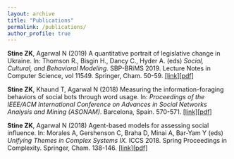 ```yaml
---
layout: archive
title: "Publications"
permalink: /publications/
author_profile: true
---
```

**Stine ZK**, Agarwal N (2019) A quantitative portrait of legislative change in Ukraine. In: Thomson R., Bisgin H., Dancy C., Hyder A. (eds) <i>Social, Cultural, and Behavioral Modeling.</i> SBP-BRiMS 2019. Lecture Notes in Computer Science, vol 11549. Springer, Cham. 50-59. [[link]](https://link.springer.com/chapter/10.1007%2F978-3-030-21741-9_6)[[pdf]]()

**Stine ZK**, Khaund T, Agarwal N (2018) Measuring the information-foraging behaviors of social bots through word usage. In: <i>Proceedings of the IEEE/ACM International Conference on Advances in Social Networks Analysis and Mining (ASONAM)</i>. Barcelona, Spain. 570-571. [[link]](https://ieeexplore.ieee.org/abstract/document/8508811)[[pdf]](https://zacharykstine.github.io/files/stine_khaund_agarwal_2018_.pdf)

**Stine ZK**, Agarwal N (2018) Agent-based models for assessing social influence. In: Morales A, Gershenson C, Braha D, Minai A, Bar-Yam Y (eds) <i>Unifying Themes in Complex Systems IX.</i> ICCS 2018. Spring Proceedings in Complexity. Springer, Cham. 138-146. [[link]](https://link.springer.com/chapter/10.1007/978-3-319-96661-8_14)[[pdf]](https://zacharykstine.github.io/files/stine_agarwal_2018.pdf)

